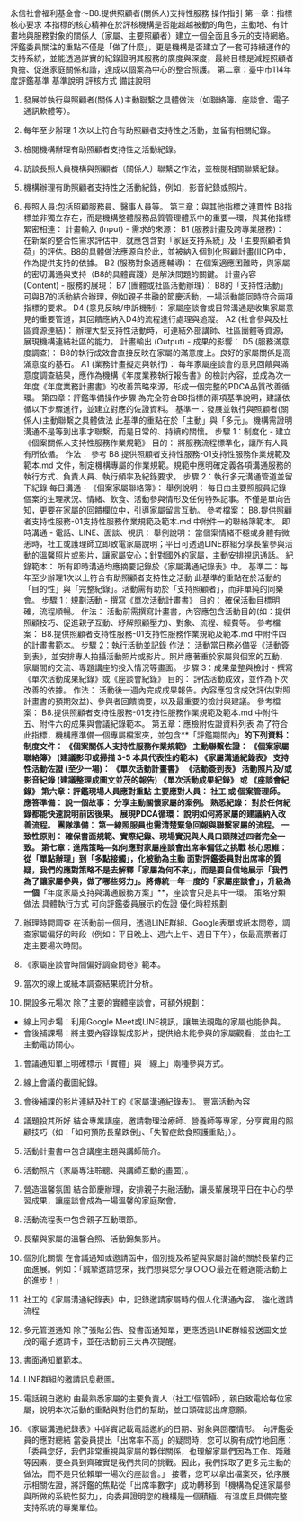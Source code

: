 永信社會福利基金會～B8.提供照顧者(關係人)支持性服務 操作指引
第一章：指標核心要求
本指標的核心精神在於評核機構是否能超越被動的角色，主動地、有計畫地與服務對象的關係人（家屬、主要照顧者）建立一個全面且多元的支持網絡。評鑑委員關注的重點不僅是「做了什麼」，更是機構是否建立了一套可持續運作的支持系統，並能透過詳實的紀錄證明其服務的廣度與深度，最終目標是減輕照顧者負擔、促進家庭關係和諧，達成以個案為中心的整合照護。
第二章：臺中市114年度評鑑基準
基準說明
評核方式
備註說明
1. 發展並執行與照顧者(關係人)主動聯繫之具體做法（如聯絡簿、座談會、電子通訊軟體等）。
2. 每年至少辦理 1 次以上符合有助照顧者支持性之活動，並留有相關紀錄。
1. 檢閱機構辦理有助照顧者支持性之活動紀錄。
2. 訪談長照人員機構與照顧者（關係人）聯繫之作法，並檢閱相關聯繫紀錄。
1. 機構辦理有助照顧者支持性之活動紀錄，例如，影音紀錄或照片。
2. 長照人員:包括照顧服務員、醫事人員等。
第三章：與其他指標之連貫性
B8指標並非獨立存在，而是機構整體服務品質管理體系中的重要一環，與其他指標緊密相連：
計畫輸入 (Input) - 需求的來源：
B1 (服務計畫及跨專業服務)： 在新案的整合性需求評估中，就應包含對「家庭支持系統」及「主要照顧者負荷」的評估。B8的具體做法應源自於此，並被納入個別化照顧計畫(IICP)中，作為提供支持的依據。
B2 (服務對象適應輔導)： 在個案適應困難時，與家屬的密切溝通與支持（B8的具體實踐）是解決問題的關鍵。
計畫內容 (Content) - 服務的展現：
B7 (團體或社區活動辦理)： B8的「支持性活動」可與B7的活動結合辦理，例如親子共融的節慶活動，一場活動能同時符合兩項指標的要求。
D4 (意見反映/申訴機制)： 家屬座談會或日常溝通是收集家屬意見的重要管道，其回饋應納入D4的流程進行處理與追蹤。
A2 (社會參與及社區資源連結)： 辦理大型支持性活動時，可連結外部講師、社區團體等資源，展現機構連結社區的能力。
計畫輸出 (Output) - 成果的影響：
D5 (服務滿意度調查)： B8的執行成效會直接反映在家屬的滿意度上。良好的家屬關係是高滿意度的基石。
A1 (業務計畫擬定與執行)： 每年家屬座談會的意見回饋與滿意度調查結果，應作為機構《年度業務執行報告書》的檢討內容，並成為次一年度《年度業務計畫書》的改善策略來源，形成一個完整的PDCA品質改善循環。
第四章：評鑑準備操作步驟
為完全符合B8指標的兩項基準說明，建議依循以下步驟進行，並建立對應的佐證資料。
基準一：發展並執行與照顧者(關係人)主動聯繫之具體做法
此基準的重點在於「主動」與「多元」。機構需證明溝通不是等到出事才聯繫，而是日常的、持續的關懷。
步驟 1：制度化 - 建立《個案關係人支持性服務作業規範》
目的： 將服務流程標準化，讓所有人員有所依循。
作法： 參考 B8.提供照顧者支持性服務-01支持性服務作業規範及範本.md 文件，制定機構專屬的作業規範。規範中應明確定義各項溝通服務的執行方式、負責人員、執行頻率及紀錄要求。
步驟 2：執行多元溝通管道並留下紀錄
每日溝通 - 《個案家屬聯絡簿》：
舉例說明： 每日由主要照服員記錄個案的生理狀況、情緒、飲食、活動參與情形及任何特殊記事。不僅是單向告知，更要在家屬的回饋欄位中，引導家屬留言互動。
參考檔案： B8.提供照顧者支持性服務-01支持性服務作業規範及範本.md 中附件一的聯絡簿範本。
即時溝通 - 電話、LINE、面談、視訊：
舉例說明： 當個案情緒不穩或身體有微恙時，社工或護理師立即致電家屬說明；平日可透過LINE群組分享長輩參與活動的溫馨照片或影片，讓家屬安心；針對國外的家屬，主動安排視訊通話。
紀錄範本： 所有即時溝通均應摘要記錄於《家屬溝通紀錄表》中。
基準二：每年至少辦理1次以上符合有助照顧者支持性之活動
此基準的重點在於活動的「目的性」與「完整紀錄」。活動需有助於「支持照顧者」，而非單純的同樂會。
步驟 1：規劃活動 - 撰寫《單次活動計畫書》
目的： 確保活動目標明確，流程順暢。
作法： 活動前需撰寫計畫書，內容應包含活動目的(如：提供照顧技巧、促進親子互動、紓解照顧壓力)、對象、流程、經費等。
參考檔案： B8.提供照顧者支持性服務-01支持性服務作業規範及範本.md 中附件四的計畫書範本。
步驟 2：執行活動並記錄
作法： 活動當日務必備妥《活動簽到表》，並安排專人拍攝活動照片或影片。照片應著重於家屬與個案的互動、家屬間的交流、專題講座的投入情況等畫面。
步驟 3：成果彙整與檢討 - 撰寫《單次活動成果紀錄》或《座談會紀錄》
目的： 評估活動成效，並作為下次改善的依據。
作法： 活動後一週內完成成果報告。內容應包含成效評估(對照計畫書的預期效益)、參與者回饋摘要，以及最重要的檢討與建議。
參考檔案： B8.提供照顧者支持性服務-01支持性服務作業規範及範本.md 中附件五、附件六的成果與會議紀錄範本。
第五章：應檢附佐證資料列表
為了符合此指標，機構應準備一個專屬檔案夾，並包含**「評鑑期間內」**的下列資料：
制度文件：
《個案關係人支持性服務作業規範》
主動聯繫佐證：
《個案家屬聯絡簿》 (建議影印或掃描 3-5 本具代表性的範本)
《家屬溝通紀錄表》
支持性活動佐證 (至少一場)：
《單次活動計畫書》
《活動簽到表》
活動照片及/或影音紀錄 (建議整理成圖文並茂的報告)
《單次活動成果紀錄》 或 《座談會紀錄》
第六章：評鑑現場人員應對重點
主要應對人員： 社工 或 個案管理師。
應答準備：
說一個故事： 分享主動關懷家屬的案例。
熟悉紀錄： 對於任何紀錄都能快速說明前因後果。
展現PDCA循環： 說明如何將家屬的建議納入改善流程。
團隊準備：
第一線照服員也需清楚緊急回報與聯繫家屬的流程。
一致性原則：
確保書面規範、實際紀錄、現場實況與人員口頭陳述四者完全一致。
第七章：進階策略—如何應對家屬座談會出席率偏低之挑戰
核心思維：從「單點辦理」到「多點接觸」，化被動為主動
面對評鑑委員對出席率的質疑，我們的應對策略不是去解釋「家屬為何不來」，而是要自信地展示「我們為了讓家屬參與，做了哪些努力」。將傳統一年一度的「家屬座談會」，升級為一個**「年度家屬支持與溝通服務方案」**，座談會只是其中一環。
策略分類
做法
具體執行方式
可向評鑑委員展示的佐證
優化時程規劃
1. 辦理時間調查
在活動前一個月，透過LINE群組、Google表單或紙本問卷，調查家屬偏好的時段（例如：平日晚上、週六上午、週日下午），依最高票者訂定主要場次時間。
1. 《家屬座談會時間偏好調查問卷》範本。
2. 當次的線上或紙本調查結果統計分析。

2. 開設多元場次
除了主要的實體座談會，可額外規劃：
- 線上同步場：利用Google Meet或LINE視訊，讓無法親臨的家屬也能參與。
- 會後補課場：將主要內容錄製成影片，提供給未能參與的家屬觀看，並由社工主動電訪關心。
1. 會議通知單上明確標示「實體」與「線上」兩種參與方式。
2. 線上會議的截圖紀錄。
3. 會後補課的影片連結及社工的《家屬溝通紀錄表》。
豐富活動內容
1. 議題投其所好
結合專業講座，邀請物理治療師、營養師等專家，分享實用的照顧技巧（如：「如何預防長輩跌倒」、「失智症飲食照護重點」）。
1. 活動計畫書中包含講座主題與講師簡介。
2. 活動照片（家屬專注聆聽、與講師互動的畫面）。

2. 營造溫馨氛圍
結合節慶辦理，安排親子共融活動，讓長輩展現平日在中心的學習成果，讓座談會成為一場溫馨的家庭聚會。
1. 活動流程表中包含親子互動環節。
2. 長輩與家屬的溫馨合照、活動錦集影片。

3. 個別化關懷
在會議通知或邀請函中，個別提及希望與家屬討論的關於長輩的正面進展。例如：「誠摯邀請您來，我們想與您分享ＯＯＯ最近在體適能活動上的進步！」
1. 社工的《家屬溝通紀錄表》中，記錄邀請家屬時的個人化溝通內容。
強化邀請流程
1. 多元管道通知
除了張貼公告、發書面通知單，更應透過LINE群組發送圖文並茂的電子邀請卡，並在活動前三天再次提醒。
1. 書面通知單範本。
2. LINE群組的邀請訊息截圖。

2. 電話親自邀約
由最熟悉家屬的主要負責人（社工/個管師），親自致電給每位家屬，說明本次活動的重點與對他們的幫助，並口頭確認出席意願。
1. 《家屬溝通紀錄表》中詳實記載電話邀約的日期、對象與回覆情形。
向評鑑委員的應對總結
當委員提出「出席率不高」的疑問時，您可以胸有成竹地回應：
「委員您好，我們非常重視與家屬的夥伴關係，也理解家屬們因為工作、距離等因素，要全員到齊確實是我們共同的挑戰。因此，我們採取了更多元主動的做法，而不是只依賴單一場次的座談會。」
接著，您可以拿出檔案夾，依序展示相關佐證，將評鑑的焦點從「出席率數字」成功轉移到「機構為促進家屬參與所做的系統性努力」，向委員證明您的機構是一個積極、有溫度且具備完整支持系統的專業單位。